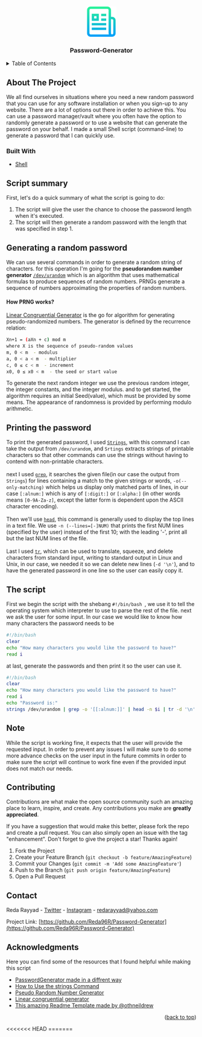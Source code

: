 <div id="top"></div>

<!-- PROJECT LOGO -->
<br />
<div align="center">
  <a href="https://github.com/Reda96R/Password-Generator">
    <img src="logo.png" alt="Logo" width="80" height="80">
  </a>

<h3 align="center">Password-Generator</h3>


</div>



<!-- TABLE OF CONTENTS -->
<details>
  <summary>Table of Contents</summary>
  <ol>
    <li>
      <a href="#about-the-project">About The Project</a>
      <ul>
        <li><a href="#built-with">Built With</a></li>
      </ul>
    </li>
    <li><a href="#script-summary">Script summary</a></li>
    <li><a href="#generating-a-random-password">Generating a random password</a></li>
    <li><a href="#printing-the-password">Printing the password</a></li>
    <li><a href="#the-script">The script</a></li>
    <li><a href="#note">Note</a></li>
    <li><a href="#contributing">Contributing</a></li>
    <li><a href="#contact">Contact</a></li>
    <li><a href="#acknowledgments">Acknowledgments</a></li>
    
    
  </ol>
</details>



<!-- ABOUT THE PROJECT -->
## About The Project
We all find ourselves in situations where you need a new random password that you can use for any software installation or when you sign-up to any website.
There are a lot of options out there in order to achieve this. You can use a password manager/vault where you often have the option to randomly generate a password or to use a website that can generate the password on your behalf.
I made a small Shell script (command-line) to generate a password that I can quickly use.

### Built With
* [Shell](https://www.shellscript.sh/)


## Script summary
 First, let's do a quick summary of what the script is going to do:
 1. The script will give the user the chance to choose the password length when it's executed.
 2. The script will then generate a random password with the length that was specified in step 1.


<!-- Generate a random password-->
## Generating a random password
We can use several commands in order to generate a random string of characters.
for this operation I'm going for the <strong>pseudorandom number generator</strong> <a target="_blank" href="https://en.wikipedia.org/wiki/Pseudorandom_number_generator">`/dev/urandom`</a> which is an algorithm that uses mathematical formulas to produce sequences of random numbers. PRNGs generate a sequence of numbers approximating the properties of random numbers.
<h4>How PRNG works?</h4>
<a href= "https://en.wikipedia.org/wiki/Linear_congruential_generator">Linear Congruential Generator</a> is the go for algorithm for generating pseudo-randomized numbers. The generator is defined by the recurrence relation:

```sh
Xn+1 = (aXn + c) mod m
where X is the sequence of pseudo-random values
m, 0 < m  - modulus 
a, 0 < a < m  - multiplier
c, 0 ≤ c < m  - increment
x0, 0 ≤ x0 < m  - the seed or start value
  ```
To generate the next random integer we use the previous random integer, the integer constants, and the integer modulus. and to get started, the algorithm requires an initial Seed(value), which must be provided by some means. The appearance of randomness is provided by performing modulo arithmetic.


## Printing the password
To print the generated password, I used  <a href="https://man7.org/linux/man-pages/man1/strings.1.html">`Strings`</a>, with this command I can take the output from `/dev/urandom`, and `Srtings` extracts strings of printable characters so that other commands can use the strings without having to contend with non-printable characters.<br><br>
next I used <a href= "https://linux.die.net/man/1/grep">`grep`</a>, it searches the given file(in our case the output from `Strings`) for lines containing a match to the given strings or words, `-o(--only-matching)` which helps us display only matched parts of lines, in our case `[:alnum:]` which is any of `[:digit:]` or `[:alpha:]` (in other words means `[0-9A-Za-z]`, except the latter form is dependent upon the ASCII character encoding).<br><br>
Then we'll use <a href="https://linux.die.net/man/1/head">`head`</a>, this command is generally used to display the top lines in a text file. We use `-n (--lines=[-]NUM)` that prints the first NUM lines (specified by the user) instead of the first 10; with the leading '-', print all but the last NUM lines of the file.<br><br>
Last I used <a href="https://linuxcommand.org/lc3_man_pages/tr1.html">`tr`</a>, which can be used to translate, squeeze, and delete characters from standard input, writing to standard output in Linux and Unix, in our case, we needed it so we can delete new lines (`-d '\n'`), and to have the generated password in one line so the user can easily copy it.



## The script
First we begin the script with the shebang  `#!/bin/bash
`, we use it to tell the operating system which interpreter to use to parse the rest of the file.
next we ask the user for some input. In our case we would like to know how many characters the password needs to be
```sh
#!/bin/bash
clear
echo "How many characters you would like the password to have?"
read i
```
at last, generate the passwords and then print it so the user can use it.
```sh
#!/bin/bash
clear
echo "How many characters you would like the password to have?"
read i
echo "Password is:"
strings /dev/urandom | grep -o '[[:alnum:]]' | head -n $i | tr -d '\n'
```
## Note
While the script is working fine, it expects that the user will provide the requested input. In order to prevent any issues I will make sure to do some more advance checks on the user input in the future commits in order to make sure the script will continue to work fine even if the provided input does not match our needs.
<!-- CONTRIBUTING -->
## Contributing

Contributions are what make the open source community such an amazing place to learn, inspire, and create. Any contributions you make are **greatly appreciated**.

If you have a suggestion that would make this better, please fork the repo and create a pull request. You can also simply open an issue with the tag "enhancement".
Don't forget to give the project a star! Thanks again!

1. Fork the Project
2. Create your Feature Branch (`git checkout -b feature/AmazingFeature`)
3. Commit your Changes (`git commit -m 'Add some AmazingFeature'`)
4. Push to the Branch (`git push origin feature/AmazingFeature`)
5. Open a Pull Request

<!-- CONTACT -->
## Contact

Reda Rayyad - [Twitter](https://twitter.com/reda_rayyad) - [Instagram](https://www.instagram.com/reda_rayyad/) - redarayyad@yahoo.com

Project Link: [https://github.com/Reda96R/Password-Generator](https://github.com/Reda96R/Password-Generator)

<!-- ACKNOWLEDGMENTS -->
## Acknowledgments
Here you can find some of the resources that I found helpful while making this script
* [PasswordGenerator made in a diffrent way](https://github.com/AlexisAhmed/Shell-Scripts/blob/master/PasswordGenerator.sh)
* [How to Use the strings Command ](https://www.howtogeek.com/427805/how-to-use-the-strings-command-on-linux/)
* [Pseudo Random Number Generator](https://www.geeksforgeeks.org/pseudo-random-number-generator-prng/)
* [Linear congruential generator](https://en.wikipedia.org/wiki/Linear_congruential_generator)
* [This amazing Readme Template made by @othneildrew](https://github.com/othneildrew/Best-README-Template)

<p align="right">(<a href="#top">back to top</a>)</p>
<<<<<<< HEAD
=======




<!-- MARKDOWN LINKS & IMAGES -->
<!-- https://www.markdownguide.org/basic-syntax/#reference-style-links -->
[contributors-shield]: https://img.shields.io/github/contributors/Reda96R/Password-Generator.svg?style=for-the-badge
[contributors-url]: https://github.com/Reda96R/Password-Generator/graphs/contributors
[forks-shield]: https://img.shields.io/github/forks/Reda96R/Password-Generator.svg?style=for-the-badge
[forks-url]: https://github.com/Reda96R/Password-Generator/network/members
[stars-shield]: https://img.shields.io/github/stars/Reda96R/Password-Generator.svg?style=for-the-badge
[stars-url]: https://github.com/Reda96R/Password-Generator/stargazers
[issues-shield]: https://img.shields.io/github/issues/Reda96R/Password-Generator.svg?style=for-the-badge
[linkedin-shield]: https://img.shields.io/badge/-LinkedIn-black.svg?style=for-the-badge&logo=linkedin&colorB=555
[linkedin-url]: https://linkedin.com/in/reda_rayyad
